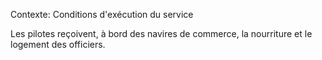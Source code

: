 Contexte: Conditions d'exécution du service

Les pilotes reçoivent, à bord des navires de commerce, la nourriture et le logement des officiers.